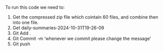 To run this code we need to:
1. Get the compressed zip file which cointain 60 files, and combine then into one file.
2. Get daily-summaries-2024-10-31T19-26-09
2. Git Add .
3. Git Commit -m ‘whenever we commit please change the message’
4. Git push
